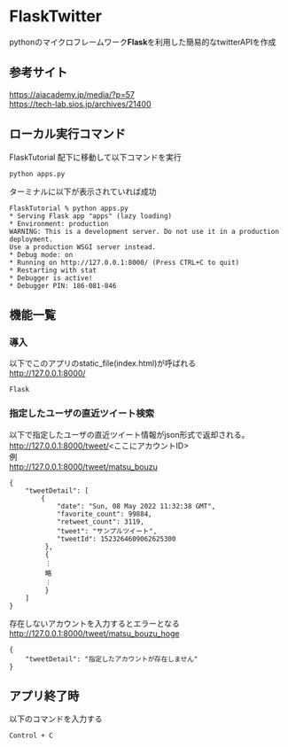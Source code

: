 # FlaskTwitter
pythonのマイクロフレームワーク**Flask**を利用した簡易的なtwitterAPIを作成


## 参考サイト
https://aiacademy.jp/media/?p=57  
https://tech-lab.sios.jp/archives/21400

## ローカル実行コマンド
FlaskTutorial 配下に移動して以下コマンドを実行
```
python apps.py
```
ターミナルに以下が表示されていれば成功
```
FlaskTutorial % python apps.py
* Serving Flask app "apps" (lazy loading)
* Environment: production
WARNING: This is a development server. Do not use it in a production deployment.
Use a production WSGI server instead.
* Debug mode: on
* Running on http://127.0.0.1:8000/ (Press CTRL+C to quit)
* Restarting with stat
* Debugger is active!
* Debugger PIN: 186-081-846
```

## 機能一覧
 ### 導入
以下でこのアプリのstatic_file(index.html)が呼ばれる  
http://127.0.0.1:8000/
```
Flask
```
### 指定したユーザの直近ツイート検索
以下で指定したユーザの直近ツイート情報がjson形式で返却される。  
http://127.0.0.1:8000/tweet/<ここにアカウントID>  
例  
http://127.0.0.1:8000/tweet/matsu_bouzu
```
{
    "tweetDetail": [
        {
            "date": "Sun, 08 May 2022 11:32:38 GMT",
            "favorite_count": 99884,
            "retweet_count": 3119,
            "tweet": "サンプルツイート",
            "tweetId": 1523264609062625300
         },
         {
         ︙
         略
         ︙
         }
    ]
}
```
存在しないアカウントを入力するとエラーとなる  
http://127.0.0.1:8000/tweet/matsu_bouzu_hoge
```
{
    "tweetDetail": "指定したアカウントが存在しません"
}
```


## アプリ終了時
以下のコマンドを入力する
```
Control + C
```
